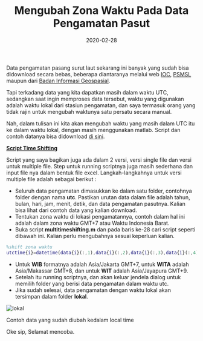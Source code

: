 ﻿---
title: Mengubah Zona Waktu Pada Data Pengamatan Pasut
date: 2020-02-28
slug: mengubah-zona-waktu-data-pasut
tags: 
- Pasut
- Matlab
categories : 
- Hidrografi
typora-root-url: ./
---

Data pengamatan pasang surut laut sekarang ini banyak yang sudah bisa didownload secara bebas, beberapa diantaranya melalui web [IOC](http://www.ioc-sealevelmonitoring.org/list.php), [PSMSL](https://www.psmsl.org/data/obtaining/) maupun dari [Badan Informasi Geospasial](http://ina-sealevelmonitoring.big.go.id/ipasoet/data/map). 

Tapi terkadang data yang kita dapatkan masih dalam waktu UTC, sedangkan saat ingin memproses data tersebut, waktu yang digunakan adalah waktu lokal dari stasiun pengamatan, dan saya termasuk orang yang tidak rajin untuk mengubah waktunya satu persatu secara manual.

Nah, dalam tulisan ini kita akan mengubah waktu yang masih dalam UTC itu ke dalam waktu lokal, dengan masih menggunakan matlab. Script dan contoh datanya bisa didownload [di sini](https://1drv.ms/u/s!AlFYwWWftV2zmhZeyhN99fcxZ26L?e=ZC1b31).

**[Script Time Shifting](https://1drv.ms/u/s!AlFYwWWftV2zmhZeyhN99fcxZ26L?e=ZC1b31)**

Script yang saya bagikan juga ada dalam 2 versi, versi single file dan versi untuk multiple file. Step untuk running scriptnya juga masih sederhana dan input file nya dalam bentuk file excel. Langkah-langkahnya untuk versi multiple file adalah sebagai berikut :

- Seluruh data pengamatan dimasukkan ke dalam satu folder, contohnya folder dengan nama **utc**. Pastikan urutan data dalam file adalah tahun, bulan, hari, jam, menit, detik, dan data pengamatan pasutnya. Kalian bisa lihat dari contoh data yang kalian download.
- Tentukan zona waktu di lokasi pengamatannya, contoh dalam hal ini adalah dalam zona waktu GMT+7 atau Waktu Indonesia Barat.
- Buka script **multitimeshifting.m** dan pada baris ke-28 cari script seperti dibawah ini. Kalian perlu mengubahnya sesuai keperluan kalian.

```matlab
%shift zona waktu
utctime{i}=datetime(data{i}(:,1),data{i}(:,2),data{i}(:,3),data{i}(:,4),data{i}(:,5),data{i}(:,6),'Timezone','Asia/Jakarta'); 
```

- Untuk **WIB** formatnya adalah Asia/Jakarta GMT+7, untuk **WITA** adalah Asia/Makassar GMT+8, dan untuk **WIT** adalah Asia/Jayapura GMT+9.
- Setelah itu running scriptnya, dan akan keluar jendela dialog untuk memilih folder yang berisi data pengamatan dalam waktu utc.
- Jika sudah selesai, data pengamatan dengan waktu lokal akan tersimpan dalam folder **lokal**. 

![lokal](zone2.png)

Contoh data yang sudah diubah kedalam local time

Oke sip, Selamat mencoba.

